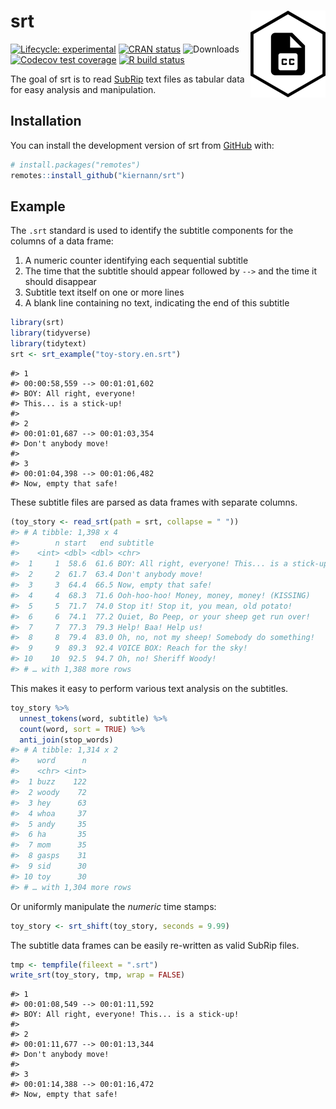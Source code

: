 
<!-- README.md is generated from README.Rmd. Please edit that file -->

# srt <img src='man/figures/logo.png' align="right" height="139" />

<!-- badges: start -->

[![Lifecycle:
experimental](https://img.shields.io/badge/lifecycle-experimental-orange.svg)](https://www.tidyverse.org/lifecycle/#experimental)
[![CRAN
status](https://www.r-pkg.org/badges/version/srt)](https://CRAN.R-project.org/package=srt)
![Downloads](https://cranlogs.r-pkg.org/badges/grand-total/srt)
[![Codecov test
coverage](https://codecov.io/gh/kiernann/srt/branch/master/graph/badge.svg)](https://codecov.io/gh/kiernann/srt?branch=master)
[![R build
status](https://github.com/kiernann/srt/workflows/R-CMD-check/badge.svg)](https://github.com/kiernann/srt/actions)
<!-- badges: end -->

The goal of srt is to read
[SubRip](https://en.wikipedia.org/wiki/SubRip) text files as tabular
data for easy analysis and manipulation.

## Installation

You can install the development version of srt from
[GitHub](https://github.com/kiernann/srt) with:

``` r
# install.packages("remotes")
remotes::install_github("kiernann/srt")
```

## Example

The `.srt` standard is used to identify the subtitle components for the
columns of a data frame:

1.  A numeric counter identifying each sequential subtitle
2.  The time that the subtitle should appear followed by `-->` and the
    time it should disappear
3.  Subtitle text itself on one or more lines
4.  A blank line containing no text, indicating the end of this subtitle

``` r
library(srt)
library(tidyverse)
library(tidytext)
srt <- srt_example("toy-story.en.srt")
```

    #> 1
    #> 00:00:58,559 --> 00:01:01,602
    #> BOY: All right, everyone!
    #> This... is a stick-up!
    #> 
    #> 2
    #> 00:01:01,687 --> 00:01:03,354
    #> Don't anybody move!
    #> 
    #> 3
    #> 00:01:04,398 --> 00:01:06,482
    #> Now, empty that safe!

These subtitle files are parsed as data frames with separate columns.

``` r
(toy_story <- read_srt(path = srt, collapse = " "))
#> # A tibble: 1,398 x 4
#>        n start   end subtitle                                        
#>    <int> <dbl> <dbl> <chr>                                           
#>  1     1  58.6  61.6 BOY: All right, everyone! This... is a stick-up!
#>  2     2  61.7  63.4 Don't anybody move!                             
#>  3     3  64.4  66.5 Now, empty that safe!                           
#>  4     4  68.3  71.6 Ooh-hoo-hoo! Money, money, money! (KISSING)     
#>  5     5  71.7  74.0 Stop it! Stop it, you mean, old potato!         
#>  6     6  74.1  77.2 Quiet, Bo Peep, or your sheep get run over!     
#>  7     7  77.3  79.3 Help! Baa! Help us!                             
#>  8     8  79.4  83.0 Oh, no, not my sheep! Somebody do something!    
#>  9     9  89.3  92.4 VOICE BOX: Reach for the sky!                   
#> 10    10  92.5  94.7 Oh, no! Sheriff Woody!                          
#> # … with 1,388 more rows
```

This makes it easy to perform various text analysis on the subtitles.

``` r
toy_story %>% 
  unnest_tokens(word, subtitle) %>% 
  count(word, sort = TRUE) %>% 
  anti_join(stop_words)
#> # A tibble: 1,314 x 2
#>    word      n
#>    <chr> <int>
#>  1 buzz    122
#>  2 woody    72
#>  3 hey      63
#>  4 whoa     37
#>  5 andy     35
#>  6 ha       35
#>  7 mom      35
#>  8 gasps    31
#>  9 sid      30
#> 10 toy      30
#> # … with 1,304 more rows
```

Or uniformly manipulate the *numeric* time stamps:

``` r
toy_story <- srt_shift(toy_story, seconds = 9.99)
```

The subtitle data frames can be easily re-written as valid SubRip files.

``` r
tmp <- tempfile(fileext = ".srt")
write_srt(toy_story, tmp, wrap = FALSE)
```

    #> 1
    #> 00:01:08,549 --> 00:01:11,592
    #> BOY: All right, everyone! This... is a stick-up!
    #> 
    #> 2
    #> 00:01:11,677 --> 00:01:13,344
    #> Don't anybody move!
    #> 
    #> 3
    #> 00:01:14,388 --> 00:01:16,472
    #> Now, empty that safe!

<!-- refs: start -->
<!-- refs: end -->

